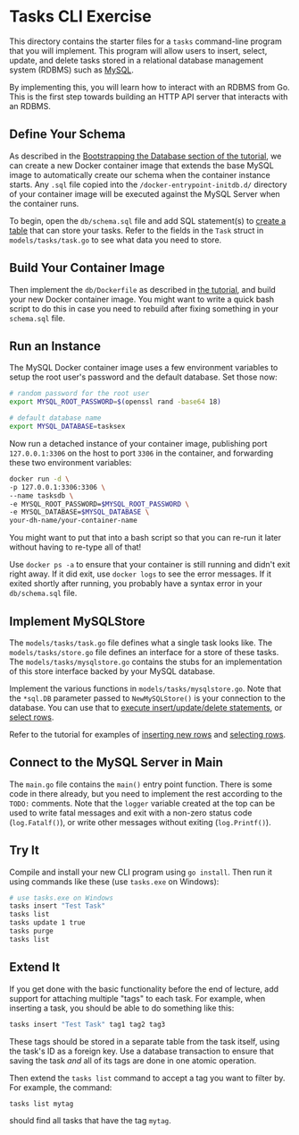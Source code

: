 # Tasks CLI Exercise

This directory contains the starter files for a `tasks` command-line program that you will implement. This program will allow users to insert, select, update, and delete tasks stored in a relational database management system (RDBMS) such as [MySQL](https://hub.docker.com/_/mysql/).

By implementing this, you will learn how to interact with an RDBMS from Go. This is the first step towards building an HTTP API server that interacts with an RDBMS.

## Define Your Schema

As described in the [Bootstrapping the Database section of the tutorial](https://drstearns.github.io/tutorials/godb/#secbootstrappingthedatabaseschema), we can create a new Docker container image that extends the base MySQL image to automatically create our schema when the container instance starts. Any `.sql` file copied into the `/docker-entrypoint-initdb.d/` directory of your container image will be executed against the MySQL Server when the container runs.

To begin, open the `db/schema.sql` file and add SQL statement(s) to [create a table](https://dev.mysql.com/doc/refman/5.7/en/create-table.html) that can store your tasks. Refer to the fields in the `Task` struct in `models/tasks/task.go` to see what data you need to store.

## Build Your Container Image

Then implement the `db/Dockerfile` as described in [the tutorial](https://drstearns.github.io/tutorials/godb/#secbootstrappingthedatabaseschema), and build your new Docker container image. You might want to write a quick bash script to do this in case you need to rebuild after fixing something in your `schema.sql` file.

## Run an Instance

The MySQL Docker container image uses a few environment variables to setup the root user's password and the default database. Set those now:

```bash
# random password for the root user
export MYSQL_ROOT_PASSWORD=$(openssl rand -base64 18)

# default database name
export MYSQL_DATABASE=tasksex
```

Now run a detached instance of your container image, publishing port `127.0.0.1:3306` on the host to port `3306` in the container, and forwarding these two environment variables:

```bash
docker run -d \
-p 127.0.0.1:3306:3306 \
--name tasksdb \
-e MYSQL_ROOT_PASSWORD=$MYSQL_ROOT_PASSWORD \
-e MYSQL_DATABASE=$MYSQL_DATABASE \
your-dh-name/your-container-name
```

You might want to put that into a bash script so that you can re-run it later without having to re-type all of that!

Use `docker ps -a` to ensure that your container is still running and didn't exit right away. If it did exit, use `docker logs` to see the error messages. If it exited shortly after running, you probably have a syntax error in your `db/schema.sql` file.

## Implement MySQLStore

The `models/tasks/task.go` file defines what a single task looks like. The `models/tasks/store.go` file defines an interface for a store of these tasks. The `models/tasks/mysqlstore.go` contains the stubs for an implementation of this store interface backed by your MySQL database.

Implement the various functions in `models/tasks/mysqlstore.go`. Note that the `*sql.DB` parameter passed to `NewMySQLStore()` is your connection to the database. You can use that to [execute insert/update/delete statements](https://golang.org/pkg/database/sql/#DB.Exec), or [select rows](https://golang.org/pkg/database/sql/#DB.Query).

Refer to the tutorial for examples of [inserting new rows](https://drstearns.github.io/tutorials/godb/#secinsertingandgettingautoassignedids) and [selecting rows](https://drstearns.github.io/tutorials/godb/#secselectingrows).

## Connect to the MySQL Server in Main

The `main.go` file contains the `main()` entry point function. There is some code in there already, but you need to implement the rest according to the `TODO:` comments. Note that the `logger` variable created at the top can be used to write fatal messages and exit with a non-zero status code (`log.Fatalf()`), or write other messages without exiting (`log.Printf()`).

## Try It

Compile and install your new CLI program using `go install`. Then run it using commands like these (use `tasks.exe` on Windows):

```bash
# use tasks.exe on Windows
tasks insert "Test Task"
tasks list
tasks update 1 true
tasks purge
tasks list
```

## Extend It

If you get done with the basic functionality before the end of lecture, add support for attaching multiple "tags" to each task. For example, when inserting a task, you should be able to do something like this:

```bash
tasks insert "Test Task" tag1 tag2 tag3
```

These tags should be stored in a separate table from the task itself, using the task's ID as a foreign key. Use a database transaction to ensure that saving the task _and_ all of its tags are done in one atomic operation.

Then extend the `tasks list` command to accept a tag you want to filter by. For example, the command:

```bash
tasks list mytag
```

should find all tasks that have the tag `mytag`.
